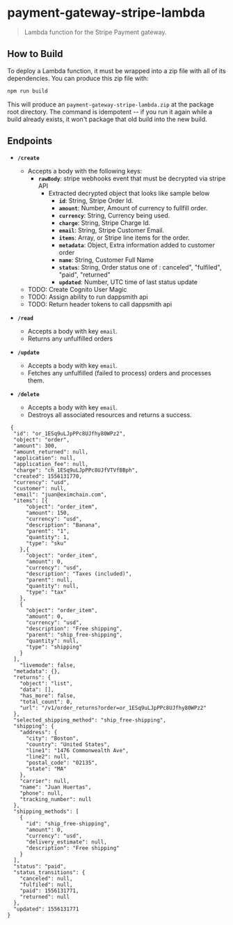 # payment-gateway-stripe-lambda

> Lambda function for the Stripe Payment gateway.

## How to Build
To deploy a Lambda function, it must be wrapped into a zip file with all of its dependencies.  You can produce this zip file with:

```sh
npm run build
```

This will produce an `payment-gateway-stripe-lambda.zip` at the package root directory.  The command is idempotent -- if you run it again while a build already exists, it won't package that old build into the new build.

## Endpoints
- **`/create`**
  - Accepts a body with the following keys:
    - **`rawBody`**: stripe webhooks event that must be decrypted via stripe API
      - Extracted decrypted object that looks like sample below
        - **`id`**: String, Stripe Order Id.
        - **`amount`**: Number, Amount of currency to fullfill order.
        - **`currency`**: String, Currency being used.
        - **`charge`**: String, Stripe Charge Id.
        - **`email`**: String, Stripe Customer Email.
        - **`items`**: Array, or Stripe line items for the order.
        - **`metadata`**: Object, Extra information added to customer order 
        - **`name`**: String, Customer Full Name
        - **`status`**: String, Order status one of : canceled", "fulfiled", "paid", "returned"
        - **`updated`**: Number, UTC time of last status update
  - TODO: Create Cognito User Magic
  - TODO: Assign ability to run dappsmith api 
  - TODO: Return header tokens to call dappsmith api

- **`/read`**
  - Accepts a body with key `email`.
  - Returns any unfulfilled orders 
- **`/update`**
  - Accepts a body with key `email`.
  - Fetches any unfulfilled (failed to process) orders and processes them.
- **`/delete`**
  - Accepts a body with key `email`.
  - Destroys all associated resources and returns a success.



```
 {
  "id": "or_1ESq9uLJpPPc8UJfhy80WPz2",
  "object": "order",
  "amount": 300,
  "amount_returned": null,
  "application": null,
  "application_fee": null,
  "charge": "ch_1ESq9uLJpPPc8UJfVTVfBBph",
  "created": 1556131770,
  "currency": "usd",
  "customer": null,
  "email": "juan@eximchain.com",
  "items": [{
      "object": "order_item",
      "amount": 150,
      "currency": "usd",
      "description": "Banana",
      "parent": "1",
      "quantity": 1,
      "type": "sku"
    },{
      "object": "order_item",
      "amount": 0,
      "currency": "usd",
      "description": "Taxes (included)",
      "parent": null,
      "quantity": null,
      "type": "tax"
    },
    {
      "object": "order_item",
      "amount": 0,
      "currency": "usd",
      "description": "Free shipping",
      "parent": "ship_free-shipping",
      "quantity": null,
      "type": "shipping"
    }
  ],
    "livemode": false,
  "metadata": {},
  "returns": {
    "object": "list",
    "data": [],
    "has_more": false,
    "total_count": 0,
    "url": "/v1/order_returns?order=or_1ESq9uLJpPPc8UJfhy80WPz2"
  },
  "selected_shipping_method": "ship_free-shipping",
  "shipping": {
    "address": {
      "city": "Boston",
      "country": "United States",
      "line1": "1476 Commonwealth Ave",
      "line2": null,
      "postal_code": "02135",
      "state": "MA"
    },
    "carrier": null,
    "name": "Juan Huertas",
    "phone": null,
    "tracking_number": null
  },
  "shipping_methods": [
    {
      "id": "ship_free-shipping",
      "amount": 0,
      "currency": "usd",
      "delivery_estimate": null,
      "description": "Free shipping"
    }
  ],
  "status": "paid",
  "status_transitions": {
    "canceled": null,
    "fulfiled": null,
    "paid": 1556131771,
    "returned": null
  },
  "updated": 1556131771
}
```